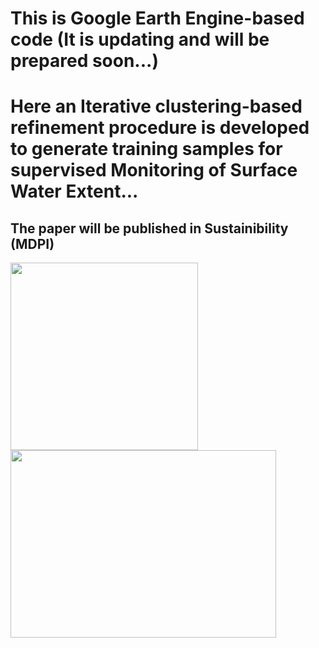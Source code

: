 # This is Google Earth Engine-based code (It is updating and will be prepared soon...)
# Here an Iterative clustering-based refinement procedure is developed to generate training samples for supervised Monitoring of Surface Water Extent...
## The paper will be published in Sustainibility (MDPI)


<img src="https://user-images.githubusercontent.com/34648501/175025442-fbe28cc8-3b2d-46e6-b6c5-aaa59578f041.JPG" width="300" height="300"/> <img src="https://user-images.githubusercontent.com/34648501/175025750-e972a87d-1bbb-4de1-95c8-d74591ea79a6.JPG" width="425" height="300"/>

